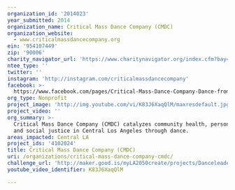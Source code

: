 ```yaml
---
organization_id: '2014023'
year_submitted: 2014
organization_name: Critical Mass Dance Company (CMDC)
organization_website:
  - www.criticalmassdancecompany.org
ein: '954107449'
zip: '90006'
charity_navigator_url: 'https://www.charitynavigator.org/index.cfm?bay=search.profile&ein=954107449'
ntee_type: ''
twitter: ''
instagram: 'http://instagram.com/criticalmassdancecompany'
facebook: >-
  https://www.facebook.com/pages/Critical-Mass-Dance-Company-Dance-from-the-Heart/195684683779897
org_type: Nonprofit
project_image: 'http://img.youtube.com/vi/K83J6XaqQlM/maxresdefault.jpg'
project_video: ''
org_summary: >-
  Critical Mass Dance Company (CMDC) catalyzes community health, personal growth
  and social justice in Central Los Angeles through dance.
areas_impacted: Central LA
project_ids: '4102024'
title: Critical Mass Dance Company (CMDC)
uri: /organizations/critical-mass-dance-company-cmdc/
challenge_url: 'http://maker.good.is/myLA2050create/projects/Danceleadership.html'
youtube_video_identifier: K83J6XaqQlM

---
```

